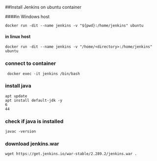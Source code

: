 ##Install Jenkins on ubuntu container

   ####in Windows host
   
    docker run -dit --name jenkins -v "${pwd}:/home/jenkins" ubuntu
    
   #### in linux host
   
    docker run -dit --name jenkins -v "/home/<directory>:/home/jenkins" ubuntu
    
### connect to container

     docker exec -it jenkins /bin/bash
     
### install java

    apt update
    apt install default-jdk -y
    6
    44

### check if java is installed

    javac -version

### download jenkins.war

    wget https://get.jenkins.io/war-stable/2.289.2/jenkins.war .
